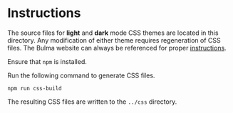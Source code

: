 # Instructions

The source files for **light** and **dark** mode CSS themes are located in this directory. Any modification of either theme requires regeneration of CSS files. The Bulma website can always be referenced for proper [instructions](https://bulma.io/documentation/customize/with-node-sass/).

Ensure that `npm` is installed.

Run the following command to generate CSS files.

```shell
npm run css-build
```

The resulting CSS files are written to the `../css` directory.

